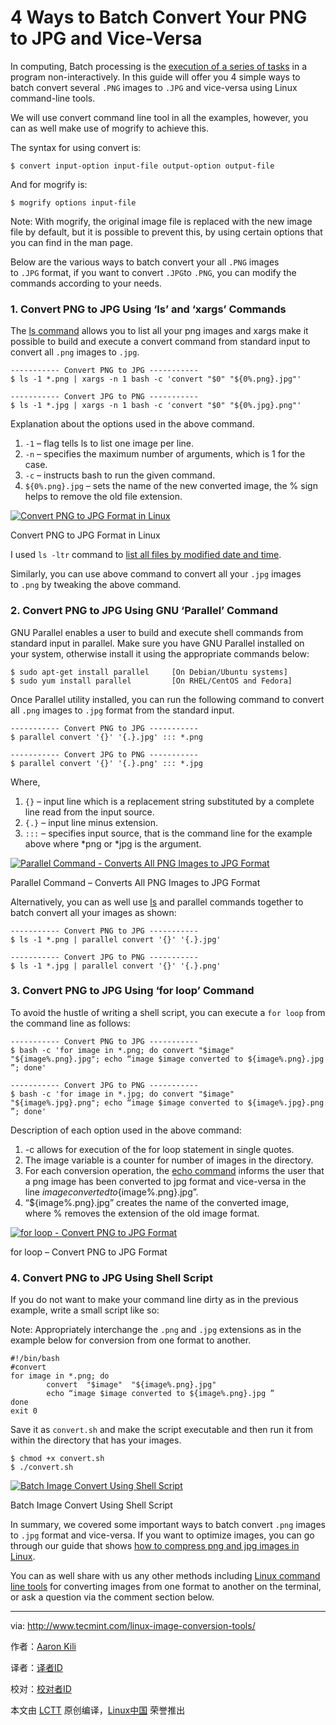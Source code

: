 # 4 Ways to Batch Convert Your PNG to JPG and Vice-Versa

In computing, Batch processing is the [execution of a series of tasks][11] in a program non-interactively. In this guide will offer you 4 simple ways to batch convert several `.PNG` images to `.JPG` and vice-versa using Linux command-line tools.

We will use convert command line tool in all the examples, however, you can as well make use of mogrify to achieve this.

The syntax for using convert is:

```
$ convert input-option input-file output-option output-file

```

And for mogrify is:

```
$ mogrify options input-file

```

Note: With mogrify, the original image file is replaced with the new image file by default, but it is possible to prevent this, by using certain options that you can find in the man page.

Below are the various ways to batch convert your all `.PNG` images to `.JPG` format, if you want to convert `.JPG`to `.PNG`, you can modify the commands according to your needs.

### 1\. Convert PNG to JPG Using ‘ls’ and ‘xargs’ Commands

The [ls command][10] allows you to list all your png images and xargs make it possible to build and execute a convert command from standard input to convert all `.png` images to `.jpg`.

```
----------- Convert PNG to JPG ----------- 
$ ls -1 *.png | xargs -n 1 bash -c 'convert "$0" "${0%.png}.jpg"'

----------- Convert JPG to PNG ----------- 
$ ls -1 *.jpg | xargs -n 1 bash -c 'convert "$0" "${0%.jpg}.png"'

```

Explanation about the options used in the above command.

1.  `-1` – flag tells ls to list one image per line.
2.  `-n` – specifies the maximum number of arguments, which is 1 for the case.
3.  `-c` – instructs bash to run the given command.
4.  `${0%.png}.jpg` – sets the name of the new converted image, the % sign helps to remove the old file extension.

[
 ![Convert PNG to JPG Format in Linux](http://www.tecmint.com/wp-content/uploads/2016/11/Convert-PNG-to-JPG-in-Linux.png) 
][9]

Convert PNG to JPG Format in Linux

I used `ls -ltr` command to [list all files by modified date and time][8].

Similarly, you can use above command to convert all your `.jpg` images to `.png` by tweaking the above command.

### 2\. Convert PNG to JPG Using GNU ‘Parallel’ Command

GNU Parallel enables a user to build and execute shell commands from standard input in parallel. Make sure you have GNU Parallel installed on your system, otherwise install it using the appropriate commands below:

```
$ sudo apt-get install parallel     [On Debian/Ubuntu systems]
$ sudo yum install parallel         [On RHEL/CentOS and Fedora]

```

Once Parallel utility installed, you can run the following command to convert all `.png` images to `.jpg` format from the standard input.

```
----------- Convert PNG to JPG ----------- 
$ parallel convert '{}' '{.}.jpg' ::: *.png

----------- Convert JPG to PNG -----------
$ parallel convert '{}' '{.}.png' ::: *.jpg

```

Where,

1.  `{}` – input line which is a replacement string substituted by a complete line read from the input source.
2.  `{.}` – input line minus extension.
3.  `:::` – specifies input source, that is the command line for the example above where *png or *jpg is the argument.

[
 ![Parallel Command - Converts All PNG Images to JPG Format](http://www.tecmint.com/wp-content/uploads/2016/11/Convert-PNG-to-JPG-Using-Parallel-Command.png) 
][7]

Parallel Command – Converts All PNG Images to JPG Format

Alternatively, you can as well use [ls][6] and parallel commands together to batch convert all your images as shown:

```
----------- Convert PNG to JPG ----------- 
$ ls -1 *.png | parallel convert '{}' '{.}.jpg'

----------- Convert JPG to PNG -----------
$ ls -1 *.jpg | parallel convert '{}' '{.}.png'

```

### 3\. Convert PNG to JPG Using ‘for loop’ Command

To avoid the hustle of writing a shell script, you can execute a `for loop` from the command line as follows:

```
----------- Convert PNG to JPG ----------- 
$ bash -c 'for image in *.png; do convert "$image" "${image%.png}.jpg"; echo “image $image converted to ${image%.png}.jpg ”; done'

----------- Convert JPG to PNG -----------
$ bash -c 'for image in *.jpg; do convert "$image" "${image%.jpg}.png"; echo “image $image converted to ${image%.jpg}.png ”; done'

```

Description of each option used in the above command:

1.  -c allows for execution of the for loop statement in single quotes.
2.  The image variable is a counter for number of images in the directory.
3.  For each conversion operation, the [echo command][1] informs the user that a png image has been converted to jpg format and vice-versa in the line $image converted to ${image%.png}.jpg”.
4.  “${image%.png}.jpg” creates the name of the converted image, where % removes the extension of the old image format.

[
 ![for loop - Convert PNG to JPG Format](http://www.tecmint.com/wp-content/uploads/2016/11/Convert-PNG-to-JPG-Using-for-loop-Command.png) 
][5]

for loop – Convert PNG to JPG Format

### 4\. Convert PNG to JPG Using Shell Script

If you do not want to make your command line dirty as in the previous example, write a small script like so:

Note: Appropriately interchange the `.png` and `.jpg` extensions as in the example below for conversion from one format to another.

```
#!/bin/bash
#convert
for image in *.png; do
        convert  "$image"  "${image%.png}.jpg"
        echo “image $image converted to ${image%.png}.jpg ”
done
exit 0 

```

Save it as `convert.sh` and make the script executable and then run it from within the directory that has your images.

```
$ chmod +x convert.sh
$ ./convert.sh

```
[
 ![Batch Image Convert Using Shell Script](http://www.tecmint.com/wp-content/uploads/2016/11/Batch-Image-Convert-Using-Shell-Script.png) 
][4]

Batch Image Convert Using Shell Script

In summary, we covered some important ways to batch convert `.png` images to `.jpg` format and vice-versa. If you want to optimize images, you can go through our guide that shows [how to compress png and jpg images in Linux][3].

You can as well share with us any other methods including [Linux command line tools][2] for converting images from one format to another on the terminal, or ask a question via the comment section below.

--------------------------------------------------------------------------------

via: http://www.tecmint.com/linux-image-conversion-tools/

作者：[Aaron Kili][a]

译者：[译者ID](https://github.com/译者ID)

校对：[校对者ID](https://github.com/校对者ID)

本文由 [LCTT](https://github.com/LCTT/TranslateProject) 原创编译，[Linux中国](https://linux.cn/) 荣誉推出

[a]:http://www.tecmint.com/author/aaronkili/
[1]:http://www.tecmint.com/echo-command-in-linux/
[2]:http://www.tecmint.com/tag/linux-tricks/
[3]:http://www.tecmint.com/optimize-and-compress-jpeg-or-png-batch-images-linux-commandline/
[4]:http://www.tecmint.com/wp-content/uploads/2016/11/Batch-Image-Convert-Using-Shell-Script.png
[5]:http://www.tecmint.com/wp-content/uploads/2016/11/Convert-PNG-to-JPG-Using-for-loop-Command.png
[6]:http://www.tecmint.com/tag/linux-ls-command/
[7]:http://www.tecmint.com/wp-content/uploads/2016/11/Convert-PNG-to-JPG-Using-Parallel-Command.png
[8]:http://www.tecmint.com/sort-ls-output-by-last-modified-date-and-time/
[9]:http://www.tecmint.com/wp-content/uploads/2016/11/Convert-PNG-to-JPG-in-Linux.png
[10]:http://www.tecmint.com/tag/linux-ls-command/
[11]:http://www.tecmint.com/using-shell-script-to-automate-linux-system-maintenance-tasks/
